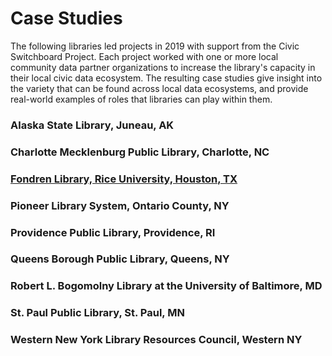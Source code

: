# Case Studies

The following libraries led projects in 2019 with support from the Civic Switchboard Project. Each project worked with one or more local community data partner organizations to increase the library's capacity in their local civic data ecosystem. The resulting case studies give insight into the variety that can be found across local data ecosystems, and provide real-world examples of roles that libraries can play within them.

### **Alaska State Library, Juneau, AK**

### **Charlotte Mecklenburg Public Library, Charlotte, NC**

### [Fondren Library, Rice University, Houston, TX](https://civic-switchboard.gitbook.io/guide/case-studies/fondren-library-rice-university-houston-tx)

### Pioneer Library System, Ontario County, NY

### Providence Public Library, Providence, RI

### Queens Borough Public Library, Queens, NY

### Robert L. Bogomolny Library at the University of Baltimore, MD

### St. Paul Public Library, St. Paul, MN

### Western New York Library Resources Council, Western NY





